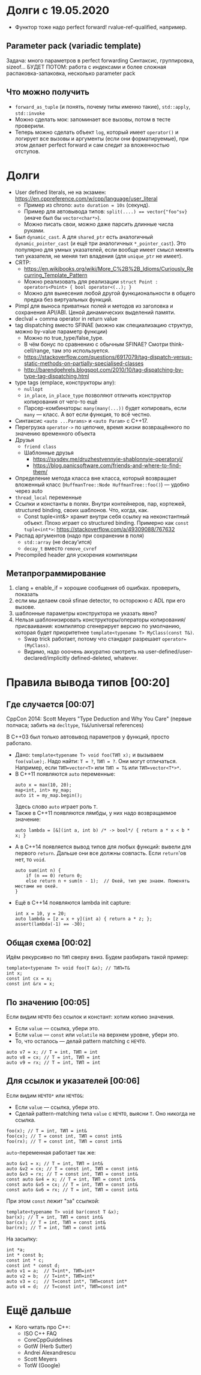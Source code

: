 # Долги с 19.05.2020
* Функтор тоже надо perfect forward! rvalue-ref-qualified, например.

## Parameter pack (variadic template)
Задача: много параметров в perfect forwarding
Синтаксис, группировка, sizeof…
БУДЕТ ПОТОМ: работа с индексами и более сложная распаковка-запаковка, несколько parameter pack

## Что можно получить
* `forward_as_tuple` (и понять, почему типы именно такие), `std::apply`, `std::invoke`
* Можно сделать мок: запоминает все вызовы, потом в тесте проверили.
* Теперь можно сделать объект `log`, который имеет `operator()` и логирует все вызовы и аргументы
  (если они форматируемые), при этом делает perfect forward и сам следит за вложенностью отступов.

# Долги
* User defined literals, не на экзамен: https://en.cppreference.com/w/cpp/language/user_literal
  * Пример из chrono: `auto duration = 10s` (секунд).
  * Пример для автовывода типов: `split(....) == vector{"foo"sv}` (иначе был бы `vector<char*>`).
  * Можно писать свои, можно даже парсить длинные числа руками.
* Был `dynamic_cast`. А для `shared_ptr` есть аналогичный `dynamic_pointer_cast` (и ещё три аналогичных `*_pointer_cast`).
  Это популярно для умных указателей, если вообще имеет смысл менять тип указателя, не меняя тип владения
  (для `unique_ptr` не имеет).
* CRTP:
  * https://en.wikibooks.org/wiki/More_C%2B%2B_Idioms/Curiously_Recurring_Template_Pattern
  * Можно реализовать для реализации `struct Point : operators<Point> { bool operator<(..); }`
  * Можно для вынесения любой другой функциональности в общего предка без виртуальных функций.
* Pimpl для выноса приватных полей и методов из заголовка и сохранения API/ABI. Ценой динамических выделений памяти.
* declval + comma operator in return value
* tag dispatching вместо SFINAE (можно как специализацию структур, можно by-value параметр функции)
  * Можно по true_type/false_type.
  * В чём бонус по сравнению с обычным SFINAE? Смотри think-cell/range, там это используется.
  * https://stackoverflow.com/questions/6917079/tag-dispatch-versus-static-methods-on-partially-specialised-classes
  * http://barendgehrels.blogspot.com/2010/10/tag-dispatching-by-type-tag-dispatching.html
* type tags (emplace, конструкторы any):
  * `nullopt`
  * `in_place`, `in_place_type` позволяют отличить конструктор копирования от чего-то ещё
  * Парсер-комбинаторы: `many(many(...))` будет копировать, если `many` — класс. А вот если функция, то всё честно.
* Синтаксис `<auto ...Params>` и `<auto Param>` с C++17.
* Перегрузка `operator->` по цепочке, время жизни возвращённого по значению временного объекта
* Друзья
  * `friend class`
  * Шаблонные друзья
    * https://sysdev.me/druzhestvennyie-shablonnyie-operatoryi/
    * https://blog.panicsoftware.com/friends-and-where-to-find-them/
* Определение метода класса вне класса, который возвращает вложенный класс (`HuffmanTree::Node HuffmanTree::foo()`) — удобно через auto
* `thread_local` переменные
* Ссылки и константы в полях. Внутри контейнеров, пар, кортежей, structured binding, своих шаблонов. Что, когда, как.
  * Const tuple<int&> хранит внутри себя ссылку на неконстантный объект. Плохо играет со structured binding. Примерно как `const tuple<int*>`: https://stackoverflow.com/a/49309088/767632
* Распад аргументов (надо при сохранении в поля)
  * `std::array` (не decay’ится)
  * `decay_t` вместо `remove_cvref`
* Precompiled header для ускорения компиляции

## Метапрограммирование
1. clang + enable_if = хорошие сообщения об ошибках. проверить, показать
2. если мы делаем свой sfinae detector, то осторожно с ADL при его вызове.
3. шаблонные параметры конструктора не указать явно?
4. Нельзя шаблонизировать конструкторы/операторы копирования/присваивания: компилятор сгенерирует версию по умолчанию,
   которая будет приоритетнее `template<typename T> MyClass(const T&)`.
   * Swap trick работает, потому что стандарт разрешает `operator=(MyClass)`.
   * Видимо, надо ооочень аккуратно смотреть на user-defined/user-declared/implicitly defined-deleted, whatever.

# Правила вывода типов [00:20]
## Где случается [00:07]
CppCon 2014: Scott Meyers "Type Deduction and Why You Care"
(первые полчаса; забить на `decltype`, `T&&`/universal references)

В C++03 был только автовывод параметров у функций, просто работало.

* Дано: `template<typename T> void foo(ТИП x);` и вызываем `foo(value);`.
  Надо найти: `T = ?`, `ТИП = ?`.
  Они могут отличаться.
  Например, если `ТИП=vector<T>` или `ТИП = T&` или `ТИП=vector<T*>*`.
* В C++11 появляются `auto` переменные:
  ```
  auto x = max(10, 20);
  map<int, int> my_map;
  auto it = my_map.begin();
  ```
  Здесь слово `auto` играет роль `T`.
* Также в C++11 появляются лямбды, у них надо возвращаемое значение:
  ```
  auto lambda = [&](int a, int b) /* -> bool*/ { return a * x < b * x; }
  ```
* А в C++14 появляется вывод типов для любых функций: вывели для первого `return`.
  Дальше они все должны совпасть.
  Если `return`'ов нет, то `void`.
  ```
  auto sum(int n) {
      if (n == 0) return 0;
      else return n + sum(n - 1);  // Окей, тип уже знаем. Поменять местами не окей.
  }
  ```
* Ещё в C++14 появляются lambda init capture:
  ```
  int x = 10, y = 20;
  auto lambda = [z = x + y](int a) { return a * z; };
  assert(lambda(-1) == -30);
  ```

## Общая схема [00:02]
Идём рекурсивно по `ТИП` сверху вниз.
Будем разбирать такой пример:
```
template<typename T> void foo(T &x); // ТИП=T&
int x;
const int cx = x;
const int &rx = x;
```

## По значению [00:05]
Если видим `НЕЧТО` без ссылок и констант: хотим копию значения.

* Если `value` — ссылка, убери это.
* Если `value` — `const` или `volatile` на верхнем уровне, убери это.
* То, что осталось — делай pattern matching с `НЕЧТО`.

```
auto v7 = x; // T = int, ТИП = int
auto v8 = cx; // T = int, ТИП = int
auto v9 = rx; // T = int, ТИП = int
```

## Для ссылок и указателей [00:06]
Если видим `НЕЧТО*` или `НЕЧТО&`:

* Если `value` — ссылка, убери это.
* Сделай pattern-matching типа `value` с `НЕЧТО`, выясни `T`.
  Оно никогда не ссылка.

```
foo(x); // T = int, ТИП = int&
foo(cx); // T = const int, ТИП = const int&
foo(rx); // T = const int, ТИП = const int&
```

`auto`-переменная работает так же:
```
auto &v1 = x; // T = int, ТИП = int&
auto &v2 = cx; // T = const int, ТИП = const int&
auto &v3 = rx; // T = const int, ТИП = const int&
const auto &v4 = x; // T = int, ТИП = const int&
const auto &v5 = cx; // T = int, ТИП = const int&
const auto &v6 = rx; // T = int, ТИП = const int&
```

При этом `const` лежит "за" ссылкой:
```
template<typename T> void bar(const T &x);
bar(x); // T = int, ТИП = const int&
bar(cx); // T = int, ТИП = const int&
bar(rx); // T = int, ТИП = const int&
```

На засыпку:
```
int *a;
int * const b;
const int * c;
const int * const d;
auto v1 = a;  // T=int*, ТИП=int*
auto v2 = b;  // T=int*, ТИП=int*
auto v3 = c;  // T=const int*, ТИП=const int*
auto v4 = d;  // T=const int*, ТИП=const int*
```

# Ещё дальше
* Кого читать про C++:
  * ISO C++ FAQ
  * CoreCppGuidelines
  * GotW (Herb Sutter)
  * Andrei Alexandrescu
  * Scott Meyers
  * TotW (Google)
